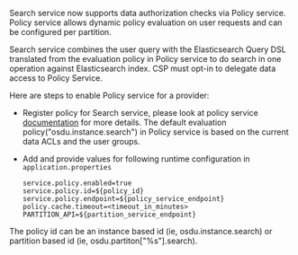 Search service now supports data authorization checks via Policy service. Policy service allows dynamic policy evaluation on user requests and can be configured per partition.

Search service combines the user query with the Elasticsearch Query DSL translated from the evaluation policy in Policy service to do search in one operation against Elasticsearch index. CSP must opt-in to delegate data access to Policy Service.      

Here are steps to enable Policy service for a provider:

- Register policy for Search service, please look at policy service [documentation](https://community.opengroup.org/osdu/platform/security-and-compliance/policy#add-policy) for more details. The default evaluation policy("osdu.instance.search") in Policy service is based on the current data ACLs and the user groups.

- Add and provide values for following runtime configuration in `application.properties`
  ```
  service.policy.enabled=true
  service.policy.id=${policy_id}
  service.policy.endpoint=${policy_service_endpoint}
  policy.cache.timeout=<timeout_in_minutes>
  PARTITION_API=${partition_service_endpoint}
  ```
The policy id can be an instance based id (ie, osdu.instance.search) or partition based id (ie, osdu.partiton["%s"].search).
